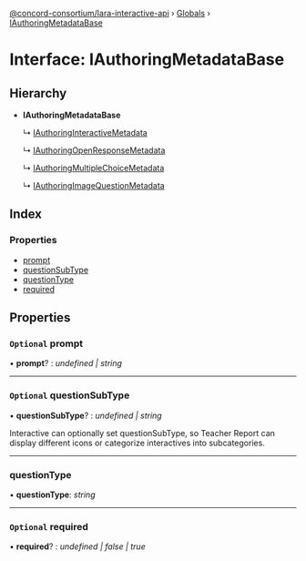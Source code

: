[@concord-consortium/lara-interactive-api](../README.md) › [Globals](../globals.md) › [IAuthoringMetadataBase](iauthoringmetadatabase.md)

# Interface: IAuthoringMetadataBase

## Hierarchy

* **IAuthoringMetadataBase**

  ↳ [IAuthoringInteractiveMetadata](iauthoringinteractivemetadata.md)

  ↳ [IAuthoringOpenResponseMetadata](iauthoringopenresponsemetadata.md)

  ↳ [IAuthoringMultipleChoiceMetadata](iauthoringmultiplechoicemetadata.md)

  ↳ [IAuthoringImageQuestionMetadata](iauthoringimagequestionmetadata.md)

## Index

### Properties

* [prompt](iauthoringmetadatabase.md#optional-prompt)
* [questionSubType](iauthoringmetadatabase.md#optional-questionsubtype)
* [questionType](iauthoringmetadatabase.md#questiontype)
* [required](iauthoringmetadatabase.md#optional-required)

## Properties

### `Optional` prompt

• **prompt**? : *undefined | string*

___

### `Optional` questionSubType

• **questionSubType**? : *undefined | string*

Interactive can optionally set questionSubType, so Teacher Report can display different icons
or categorize interactives into subcategories.

___

###  questionType

• **questionType**: *string*

___

### `Optional` required

• **required**? : *undefined | false | true*
